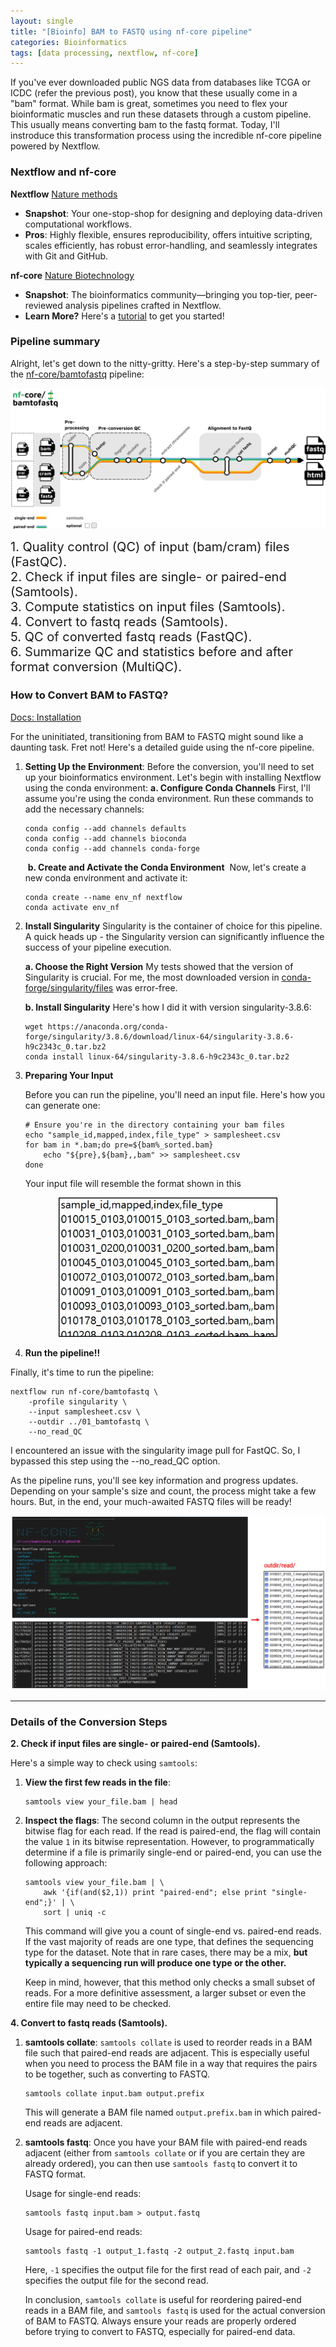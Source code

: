 ```yaml
---
layout: single
title: "[Bioinfo] BAM to FASTQ using nf-core pipeline"
categories: Bioinformatics
tags: [data processing, nextflow, nf-core]
---
```


If you've ever downloaded public NGS data from databases like TCGA or ICDC (refer the previous post), you know that these usually come in a "bam" format. While bam is great, sometimes you need to flex your bioinformatic muscles and run these datasets through a custom pipeline. This usually means converting bam to the fastq format. Today, I'll instroduce this transformation process using the incredible nf-core pipeline powered by Nextflow.

### Nextflow and nf-core

**Nextflow** [Nature methods](https://www.nature.com/articles/s41592-021-01254-9)

- **Snapshot**: Your one-stop-shop for designing and deploying data-driven computational workflows.
- **Pros**: Highly flexible, ensures reproducibility, offers intuitive scripting, scales efficiently, has robust error-handling, and seamlessly integrates with Git and GitHub.

**nf-core** [Nature Biotechnology](https://www.nature.com/articles/s41587-020-0439-x)

- **Snapshot**: The bioinformatics community—bringing you top-tier, peer-reviewed analysis pipelines crafted in Nextflow.
- **Learn More?** Here's a [tutorial](https://carpentries-incubator.github.io/workflows-nextflow/#:~:text=Nextflow%20is%20workflow%20management%20software,Docker%2C%20Singularity%2C%20and%20Conda) to get you started!

### Pipeline summary

Alright, let's get down to the nitty-gritty. Here's a step-by-step summary of the [nf-core/bamtofastq](https://nf-co.re/bamtofastq) pipeline:

![01.jpg](../../images/2023-09-19-bamtofq-nf-core/945a0b585409b665b8dd6d7b5f1175f74e11d479.jpg)

<div style="font-size: 20px;">
1. Quality control (QC) of input (bam/cram) files (FastQC).<br>
2. Check if input files are single- or paired-end (Samtools).<br>
3. Compute statistics on input files (Samtools).<br>
4. Convert to fastq reads (Samtools).<br>
5. QC of converted fastq reads (FastQC).<br>
6. Summarize QC and statistics before and after format conversion (MultiQC).
</div>

### How to Convert BAM to FASTQ?

[Docs: Installation](https://nf-co.re/docs/usage/installation)

For the uninitiated, transitioning from BAM to FASTQ might sound like a daunting task. Fret not! Here's a detailed guide using the nf-core pipeline.

1. **Setting Up the Environment**:
   Before the conversion, you'll need to set up your bioinformatics environment. Let's begin with installing Nextflow using the conda environment:
   **a. Configure Conda Channels**
   First, I'll assume you're using the conda environment.
   Run these commands to add the necessary channels:
   
   ```shell
   conda config --add channels defaults
   conda config --add channels bioconda
   conda config --add channels conda-forge
   ```
   
    **b. Create and Activate the Conda Environment**
    Now, let's create a new conda environment and activate it:
   
   ```shell
   conda create --name env_nf nextflow
   conda activate env_nf
   ```

2. **Install Singularity**
   Singularity is the container of choice for this pipeline. A quick heads up - the Singularity version can significantly influence the success of your pipeline execution.
   
   **a. Choose the Right Version**
   My tests showed that the version of Singularity is crucial. For me, the most downloaded version in [conda-forge/singularity/files](https://anaconda.org/conda-forge/singularity/files) was error-free.
   
   **b. Install Singularity**
   Here's how I did it with version singularity-3.8.6:
   
   ```shell
   wget https://anaconda.org/conda-forge/singularity/3.8.6/download/linux-64/singularity-3.8.6-h9c2343c_0.tar.bz2
   conda install linux-64/singularity-3.8.6-h9c2343c_0.tar.bz2
   ```

3. **Preparing Your Input**
   
   Before you can run the pipeline, you'll need an input file. Here's how you can generate one:
   
   ```shell
   # Ensure you're in the directory containing your bam files
   echo "sample_id,mapped,index,file_type" > samplesheet.csv
   for bam in *.bam;do pre=${bam%_sorted.bam}
       echo "${pre},${bam},,bam" >> samplesheet.csv
   done
   ```
   
   Your input file will resemble the format shown in this

<center>
    <img src="../../images/2023-09-19-bamtofq-nf-core/549ad552fe4654037effcfe66669ee0c6113ff4d.jpg" alt="image" width="350">
    <br>
</center>

4. **Run the pipeline!!**

Finally, it's time to run the pipeline:

```shell
nextflow run nf-core/bamtofastq \
    -profile singularity \
    --input samplesheet.csv \
    --outdir ../01_bamtofastq \
    --no_read_QC
```

I encountered an issue with the singularity image pull for FastQC. So, I bypassed this step using the --no_read_QC option.

As the pipeline runs, you'll see key information and progress updates. Depending on your sample's size and count, the process might take a few hours. But, in the end, your much-awaited FASTQ files will be ready!

![02.jpg](../../images/2023-09-19-bamtofq-nf-core/f96af1acab2b8525238b86b708c917f0b8539daa.jpg)

---

### Details of the Conversion Steps

**2. Check if input files are single- or paired-end (Samtools).**

Here's a simple way to check using `samtools`:

1. **View the first few reads in the file**:
   
   ```shell
   samtools view your_file.bam | head
   ```

2. **Inspect the flags**: The second column in the output represents the bitwise flag for each read. If the read is paired-end, the flag will contain the value `1` in its bitwise representation.
   However, to programmatically determine if a file is primarily single-end or paired-end, you can use the following approach:
   
   ```shell
   samtools view your_file.bam | \
       awk '{if(and($2,1)) print "paired-end"; else print "single-end";}' | \
       sort | uniq -c
   ```
   
   This command will give you a count of single-end vs. paired-end reads. If the vast majority of reads are one type, that defines the sequencing type for the dataset. Note that in rare cases, there may be a mix, **but typically a sequencing run will produce one type or the other.**
   
   Keep in mind, however, that this method only checks a small subset of reads. For a more definitive assessment, a larger subset or even the entire file may need to be checked.

**4. Convert to fastq reads (Samtools).**

1. **samtools collate**: `samtools collate` is used to reorder reads in a BAM file such that paired-end reads are adjacent. This is especially useful when you need to process the BAM file in a way that requires the pairs to be together, such as converting to FASTQ.
   
   ```shell
   samtools collate input.bam output.prefix
   ```
   
   This will generate a BAM file named `output.prefix.bam` in which paired-end reads are adjacent.

2. **samtools fastq**:
   Once you have your BAM file with paired-end reads adjacent (either from `samtools collate` or if you are certain they are already ordered), you can then use `samtools fastq` to convert it to FASTQ format.
   
   Usage for single-end reads:
   
   ```sheel
   samtools fastq input.bam > output.fastq
   ```
   
   Usage for paired-end reads:
   
   ```shell
   samtools fastq -1 output_1.fastq -2 output_2.fastq input.bam
   ```
   
   Here, `-1` specifies the output file for the first read of each pair, and `-2` specifies the output file for the second read.
   
   In conclusion, `samtools collate` is useful for reordering paired-end reads in a BAM file, and `samtools fastq` is used for the actual conversion of BAM to FASTQ. Always ensure your reads are properly ordered before trying to convert to FASTQ, especially for paired-end data.
